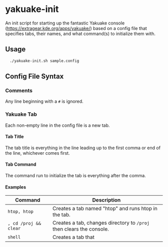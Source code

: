 # yakuake-init
An init script for starting up the fantastic Yakuake console (https://extragear.kde.org/apps/yakuake/) based on a config file that specifies tabs, their names, and what command(s) to initialize them with.

## Usage
```sh
  ./yakuake-init.sh sample.config
```

## Config File Syntax
### Comments
Any line beginning with a `#` is ignored.

### Yakuake Tab
Each non-empty line in the config file is a new tab.

#### Tab Title
The tab title is everything in the line leading up to the first comma or end of the line, whichever comes first.

#### Tab Command
The command run to initialize the tab is everything after the comma.

#### Examples
| Command | Description |
|--------|----------|
|`htop, htop`|Creates a tab named "htop" and runs htop in the tab.|
|`, cd /proj && clear`|Creates a tab, changes directory to `/proj` then clears the console.|
|`shell`|Creates a tab that|

